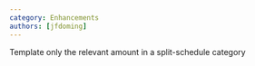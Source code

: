 ```yaml
---
category: Enhancements
authors: [jfdoming]
---
```


Template only the relevant amount in a split-schedule category
